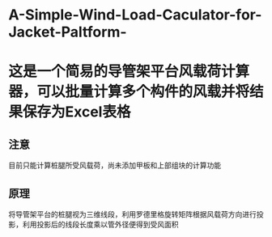 # A-Simple-Wind-Load-Caculator-for-Jacket-Paltform-
# 这是一个简易的导管架平台风载荷计算器，可以批量计算多个构件的风载并将结果保存为Excel表格
## 注意
目前只能计算桩腿所受风载荷，尚未添加甲板和上部组块的计算功能
## 原理
将导管架平台的桩腿视为三维线段，利用罗德里格旋转矩阵根据风载荷方向进行投影，利用投影后的线段长度乘以管外径便得到受风面积
